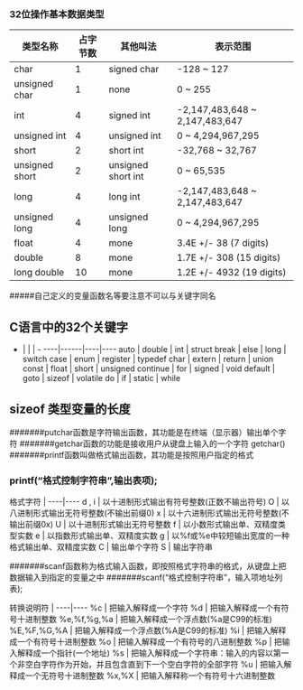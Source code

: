 
### 32位操作基本数据类型

类型名称 | 占字节数 | 	其他叫法 | 表示范围
----|------|----|----
char | 1  | signed char | -128 ~ 127
unsigned char | 1  | none | 0 ~ 255
int | 4  | signed int | -2,147,483,648 ~ 2,147,483,647
unsigned int | 4  | unsigned int | 0 ~ 4,294,967,295
short | 2  | short int | -32,768 ~ 32,767
unsigned short | 2  | unsigned short int | 0 ~ 65,535
long | 4  | long int | -2,147,483,648 ~ 2,147,483,647
unsigned long | 4  | unsigned long | 	0 ~ 4,294,967,295
float | 4  | mone | 3.4E +/- 38 (7 digits)
double | 8  | mone | 1.7E +/- 308 (15 digits)
long double	 | 10  | mone | 1.2E +/- 4932 (19 digits)


#####自己定义的变量函数名等要注意不可以与关键字同名
## C语言中的32个关键字
- | | | -
----|------|----|----
auto | double  | int | struct
break | else  | long | switch
case | enum  | register | typedef
char | extern  | return | union
const | float  | short | unsigned
continue | for  | signed | void
default | goto  | sizeof | volatile
do | if  | static | while

## sizeof 类型变量的长度

#######putchar函数是字符输出函数，其功能是在终端（显示器）输出单个字符
#######getchar函数的功能是接收用户从键盘上输入的一个字符 getchar()
#######printf函数叫做格式输出函数，其功能是按照用户指定的格式
### printf(“格式控制字符串”,输出表项); 

格式字符 |
----|----
d , i | 以十进制形式输出有符号整数(正数不输出符号)
O | 以八进制形式输出无符号整数(不输出前缀0)
x | 以十六进制形式输出无符号整数(不输出前缀0x)
U | 以十进制形式输出无符号整数
f | 以小数形式输出单、双精度类型实数
e | 以指数形式输出单、双精度实数
g | 以%f或%e中较短输出宽度的一种格式输出单、双精度实数
C | 输出单个字符
S | 输出字符串

#######scanf函数称为格式输入函数，即按照格式字符串的格式，从键盘上把数据输入到指定的变量之中
#######scanf(“格式控制字符串”，输入项地址列表); 

转换说明符 |
----|----
%c | 把输入解释成一个字符
%d | 把输入解释成一个有符号十进制整数
%e,%f,%g,%a | 把输入解释成一个浮点数(%a是C99的标准)
%E,%F,%G,%A | 把输入解释成一个浮点数(%A是C99的标准)
%i | 把输入解释成一个有符号十进制整数
%o | 把输入解释成一个有符号的八进制整数
%p | 把输入解释成一个指针(一个地址)
%s | 把输入解释成一个字符串：输入的内容以第一个非空白字符作为开始，并且包含直到下一个空白字符的全部字符
%u | 把输入解释成一个无符号十进制整数
%x,%X | 把输入解释称一个有符号十六进制整数